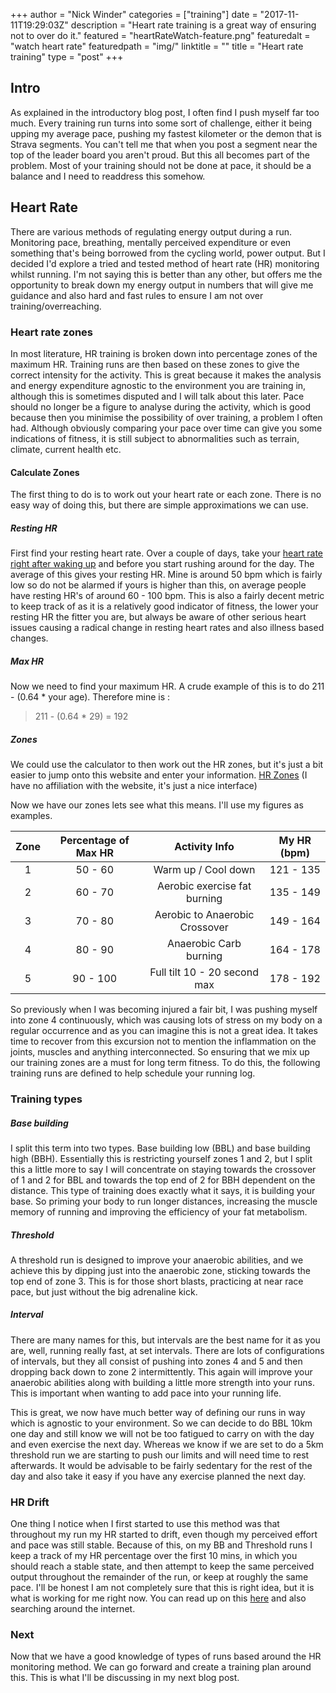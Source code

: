 +++
author = "Nick Winder"
categories = ["training"]
date = "2017-11-11T19:29:03Z"
description = "Heart rate training is a great way of ensuring not to over do it."
featured = "heartRateWatch-feature.png"
featuredalt = "watch heart rate"
featuredpath = "img/"
linktitle = ""
title = "Heart rate training"
type = "post"
+++
## Intro
As explained in the introductory blog post, I often find I push myself far too much. Every training run turns into some sort of challenge, either it being upping my average pace, pushing my fastest kilometer or the demon that is Strava segments. You can't tell me that when you post a segment near the top of the leader board you aren't proud. But this all becomes part of the problem. Most of your training should not be done at pace, it should be a balance and I need to readdress this somehow.

## Heart Rate
There are various methods of regulating energy output during a run. Monitoring pace, breathing, mentally perceived expenditure or even something that's being borrowed from the cycling world, power output.  But I decided I'd explore a tried and tested method of heart rate (HR) monitoring whilst running. I'm not saying this is better than any other, but offers me the opportunity to break down my energy output in numbers that will give me guidance and also hard and fast rules to ensure I am not over training/overreaching.

### Heart rate zones
In most literature, HR training is broken down into percentage zones of the maximum HR. Training runs are then based on these zones to give the correct intensity for the activity. This is great because it makes the analysis and energy expenditure agnostic to the environment you are training in, although this is sometimes disputed and I will talk about this later. Pace should no longer be a figure to analyse during the activity, which is good because then you minimise the possibility of over training, a problem I often had.  Although obviously comparing your pace over time can give you some indications of fitness, it is still subject to abnormalities such as terrain, climate, current health etc.

#### Calculate Zones
The first thing to do is to work out your heart rate or each zone. There is no easy way of doing this, but there are simple approximations we can use.

##### Resting HR
First find your resting heart rate. Over a couple of days, take your [heart rate right after waking up][Resting HR] and before you start rushing around for the day. The average of this gives your resting HR. Mine is around 50 bpm which is fairly low so do not be alarmed if yours is higher than this, on average people have resting HR's of around 60 - 100 bpm. This is also a fairly decent metric to keep track of as it is a relatively good indicator of fitness, the lower your resting HR the fitter you are, but always be aware of other serious heart issues causing a radical change in resting heart rates and also illness based changes.

##### Max HR
Now we need to find your maximum HR. A crude example of this is to do 211 - (0.64 * your age). Therefore mine is :

> 211 - (0.64 * 29) = 192

##### Zones
We could use the calculator to then work out the HR zones, but it's just a bit easier to jump onto this website and enter your information. [HR Zones] (I have no affiliation with the website, it's just a nice interface)

Now we have our zones lets see what this means. I'll use my figures as examples.

| Zone | Percentage of Max HR | Activity Info                  | My HR (bpm) |
| :--: |:--------------------:| :----------------------------: | :--------: |
| 1    | 50 - 60              | Warm up / Cool down            | 121 - 135  |
| 2    | 60 - 70              | Aerobic exercise fat burning   | 135 - 149  |
| 3    | 70 - 80              | Aerobic to Anaerobic Crossover | 149 - 164  |
| 4    | 80 - 90              | Anaerobic Carb burning         | 164 - 178  |
| 5    | 90 - 100             | Full tilt 10 - 20 second max   | 178 - 192  |

So previously when I was becoming injured a fair bit, I was pushing myself into zone 4 continuously, which was causing lots of stress on my body on a regular occurrence and as you can imagine this is not a great idea. It takes time to recover from this excursion not to mention the inflammation on the joints, muscles and anything interconnected. So ensuring that we mix up our training zones are a must for long term fitness. To do this, the following training runs are defined to help schedule your running log.

### Training types
##### Base building
I split this term into two types. Base building low (BBL) and base building high (BBH). Essentially this is restricting yourself zones 1 and 2, but I split this a little more to say I will concentrate on staying towards the crossover of 1 and 2 for BBL and towards the top end of 2 for BBH dependent on the distance. This type of training does exactly what it says, it is building your base. So priming your body to run longer distances, increasing the muscle memory of running and improving the efficiency of your fat metabolism.

##### Threshold
A threshold run is designed to improve your anaerobic abilities, and we achieve this by dipping just into the anaerobic zone,  sticking towards the top end of zone 3. This is for those short blasts, practicing at near race pace, but just without the big adrenaline kick.

##### Interval
There are many names for this, but intervals are the best name for it as you are, well, running really fast, at set intervals. There are lots of configurations of intervals, but they all consist of pushing into zones 4 and 5 and then dropping back down to zone 2 intermittently.  This again will improve your anaerobic abilities along with building a little more strength into your runs. This is important when wanting to add pace into your running life.

This is great, we now have much better way of defining our runs in way which is agnostic to your environment. So we can decide to do BBL 10km one day and still know we will not be too fatigued to carry on with the day and even exercise the next day. Whereas we know if we are set to do a 5km threshold run we are starting to push our limits and will need time to rest afterwards. It would be advisable to be fairly sedentary for the rest of the day and also take it easy if you have any exercise planned the next day.

### HR Drift
One thing I notice when I first started to use this method was that throughout my run my HR started to drift, even though my perceived effort and pace was still stable. Because of this, on my BB and Threshold runs I keep a track of my HR percentage over the first 10 mins, in which you should reach a stable state, and then attempt to keep the same perceived output throughout the remainder of the run, or keep at roughly the same pace. I'll be honest I am not completely sure that this is right idea, but it is what is working for me right now. You can read up on this [here][Cardiac Drift] and also searching around the internet.

### Next
Now that we have a good knowledge of types of runs based around the HR monitoring method. We can go forward and create a training plan around this. This is what I'll be discussing in my next blog post.

[Resting HR]: https://www.polar.com/blog/how-to-measure-resting-heart-rate/
[HR Zones]: https://www.mioglobal.com/en-uk/calculate-heart-rate-zones.htm
[Cardiac Drift]: http://running.competitor.com/2014/05/training/the-effect-of-cardiac-drift-on-heart-rate-training_48317/2
